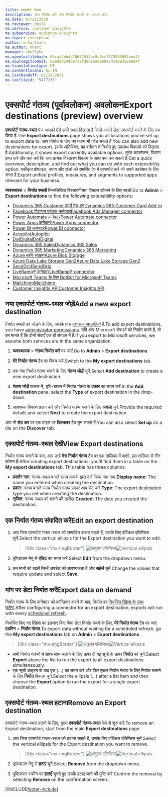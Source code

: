 ```yaml
---
title: एक्सपोर्ट गंतव्य
description: डेटा निर्यात करें और निर्यात स्थलों का प्रबंधन करें.
ms.date: 07/21/2020
ms.reviewer: philk
ms.service: customer-insights
ms.subservice: audience-insights
ms.topic: conceptual
author: m-hartmann
ms.author: mhart
manager: shellyha
ms.openlocfilehash: 63caa2ebdd7d637d14ac9c9cc7972095803aee2f
ms.sourcegitcommit: 0260ed244b97c2fd0be5e9a084c4c489358e8d4f
ms.translationtype: HT
ms.contentlocale: hi-IN
ms.lasthandoff: 02/18/2021
ms.locfileid: "5477135"
---
```

# <a name="export-destinations-preview-overview"></a><span data-ttu-id="dc54d-103">एक्सपोर्ट गंतव्य (पूर्वावलोकन) अवलोकन</span><span class="sxs-lookup"><span data-stu-id="dc54d-103">Export destinations (preview) overview</span></span>

<span data-ttu-id="dc54d-104">**एक्सपोर्ट गंतव्य-स्थल** पेज आपको ऐसे सभी स्थल दिखाता है जिन्हें आपने डेटा एक्सपोर्ट करने के लिए तय किया है.</span><span class="sxs-lookup"><span data-stu-id="dc54d-104">The **Export destinations** page shows you all locations you've set up to export data to.</span></span> <span data-ttu-id="dc54d-105">आप निर्यात के लिए नए गंतव्य भी जोड़ सकते हैं.</span><span class="sxs-lookup"><span data-stu-id="dc54d-105">You can also add new destinations for export.</span></span> <span data-ttu-id="dc54d-106">इसके अतिरिक्त, यह वर्तमान में निर्यात हुए उपलब्ध विकल्पों को दिखाता है.</span><span class="sxs-lookup"><span data-stu-id="dc54d-106">Additionally, it shows export currently available options.</span></span> <span data-ttu-id="dc54d-107">तुरंत अवलोकन, विवरण प्राप्त करें और पता करें कि आप प्रत्येक विस्तारण विकल्प के साथ क्या कर सकते हैं.</span><span class="sxs-lookup"><span data-stu-id="dc54d-107">Get a quick overview, description, and find out what you can do with each extensibility option.</span></span> <span data-ttu-id="dc54d-108">एकीकृत प्रोफाइल, उपाय और खंडों को समर्थित ऐप में एक्सपोर्ट करें जो अपने कारोबार के लिए संगत हैं.</span><span class="sxs-lookup"><span data-stu-id="dc54d-108">Export unified profiles, measures, and segments to supported apps relevant for your business.</span></span>

<span data-ttu-id="dc54d-109">**व्यवस्थापक** > **निर्यात स्थलों** निम्नलिखित विस्तारणीयता विकल्प खोजने के लिए जाओ:</span><span class="sxs-lookup"><span data-stu-id="dc54d-109">Go to **Admin** > **Export destinations** to find the following extensibility options:</span></span>

- [<span data-ttu-id="dc54d-110">Dynamics 365 Customer कार्ड ऐड-इन</span><span class="sxs-lookup"><span data-stu-id="dc54d-110">Dynamics 365 Customer Card Add-in</span></span>](customer-card-add-in.md)
- [<span data-ttu-id="dc54d-111">Facebook विज्ञापन प्रबंधक कनेक्टर</span><span class="sxs-lookup"><span data-stu-id="dc54d-111">Facebook Ads Manager connector</span></span>](export-facebook.md)
- [<span data-ttu-id="dc54d-112">Power Automate कनेक्टर</span><span class="sxs-lookup"><span data-stu-id="dc54d-112">Power Automate connector</span></span>](export-power-automate.md)
- [<span data-ttu-id="dc54d-113">Power Apps कनेक्टर</span><span class="sxs-lookup"><span data-stu-id="dc54d-113">Power Apps connector</span></span>](export-power-apps.md)
- [<span data-ttu-id="dc54d-114">Power BI कनेक्टर</span><span class="sxs-lookup"><span data-stu-id="dc54d-114">Power BI connector</span></span>](export-power-bi.md)
- [<span data-ttu-id="dc54d-115">Autopilot</span><span class="sxs-lookup"><span data-stu-id="dc54d-115">Autopilot</span></span>](export-autopilot.md)
- [<span data-ttu-id="dc54d-116">DotDigital</span><span class="sxs-lookup"><span data-stu-id="dc54d-116">DotDigital</span></span>](export-dotdigital.md)
- [<span data-ttu-id="dc54d-117">Dynamics 365 Sales</span><span class="sxs-lookup"><span data-stu-id="dc54d-117">Dynamics 365 Sales</span></span>](export-dynamics365-sales.md)
- [<span data-ttu-id="dc54d-118">Dynamics 365 Marketing</span><span class="sxs-lookup"><span data-stu-id="dc54d-118">Dynamics 365 Marketing</span></span>](export-dynamics365-marketing.md)
- [<span data-ttu-id="dc54d-119">Azure ब्लॉब संग्रहण</span><span class="sxs-lookup"><span data-stu-id="dc54d-119">Azure Blob Storage</span></span>](export-azure-blob-storage.md)
- [<span data-ttu-id="dc54d-120">Azure Data Lake Storage Gen2</span><span class="sxs-lookup"><span data-stu-id="dc54d-120">Azure Data Lake Storage Gen2</span></span>](export-azure-data-lake-storage-gen2.md)
- [<span data-ttu-id="dc54d-121">SendGrid</span><span class="sxs-lookup"><span data-stu-id="dc54d-121">SendGrid</span></span>](export-sendgrid.md)
- [<span data-ttu-id="dc54d-122">LiveRamp&reg; कनेक्टर</span><span class="sxs-lookup"><span data-stu-id="dc54d-122">LiveRamp&reg; connector</span></span>](export-liveramp.md)
- [<span data-ttu-id="dc54d-123">Microsoft Teams के लिए Bot</span><span class="sxs-lookup"><span data-stu-id="dc54d-123">Bot for Microsoft Teams</span></span>](export-teams-bot.md)
- [<span data-ttu-id="dc54d-124">Mailchimp</span><span class="sxs-lookup"><span data-stu-id="dc54d-124">Mailchimp</span></span>](export-mailchimp.md)
- [<span data-ttu-id="dc54d-125">Customer Insights API</span><span class="sxs-lookup"><span data-stu-id="dc54d-125">Customer Insights API</span></span>](apis.md)

## <a name="add-a-new-export-destination"></a><span data-ttu-id="dc54d-126">नया एक्सपोर्ट गंतव्य-स्थल जोड़ें</span><span class="sxs-lookup"><span data-stu-id="dc54d-126">Add a new export destination</span></span>

<span data-ttu-id="dc54d-127">निर्यात स्थलों को जोड़ने के लिए, आपके पास [प्रशासक अनुमतियां](permissions.md) हैं.</span><span class="sxs-lookup"><span data-stu-id="dc54d-127">To add export destinations, you have [administrator permissions](permissions.md).</span></span> <span data-ttu-id="dc54d-128">यदि आप Microsoft सेवाओं को निर्यात करते हैं, तो हम मानते हैं कि दोनों सेवाएँ एक ही संगठन में हैं.</span><span class="sxs-lookup"><span data-stu-id="dc54d-128">If you export to Microsoft services, we assume both services are in the same organization.</span></span>

1. <span data-ttu-id="dc54d-129">**व्यवस्थापक** > **गंतव्य निर्यात करें** पर जाएँ.</span><span class="sxs-lookup"><span data-stu-id="dc54d-129">Go to **Admin** > **Export destinations**.</span></span>

1. <span data-ttu-id="dc54d-130">**मेरे निर्यात गंतव्य** टैब पर स्विच करें.</span><span class="sxs-lookup"><span data-stu-id="dc54d-130">Switch to the **My export destinations** tab.</span></span>

1. <span data-ttu-id="dc54d-131">एक नया निर्यात गंतव्य बनाने के लिए **गंतव्य जोड़ें** चुनें.</span><span class="sxs-lookup"><span data-stu-id="dc54d-131">Select **Add destination** to create a new export destination.</span></span>

1. <span data-ttu-id="dc54d-132">**गंतव्य जोड़ें** फलक में, ड्रॉप-डाउन में निर्यात गंतव्य के **प्रकार** का चयन करें.</span><span class="sxs-lookup"><span data-stu-id="dc54d-132">In the **Add destination** pane, select the **Type** of export destination in the drop-down.</span></span>

1. <span data-ttu-id="dc54d-133">आवश्यक विवरण प्रदान करें और निर्यात गंतव्य बनाने के लिए **अगला** चुनें.</span><span class="sxs-lookup"><span data-stu-id="dc54d-133">Provide the required details and select **Next** to create the export destination.</span></span>

<span data-ttu-id="dc54d-134">आप भी **सेट अप** पर एक टाइल पर **डिस्कवर** टैब चुन सकते हैं.</span><span class="sxs-lookup"><span data-stu-id="dc54d-134">You can also select **Set up** on a tile on the **Discover** tab.</span></span>

## <a name="view-export-destinations"></a><span data-ttu-id="dc54d-135">एक्सपोर्ट गंतव्य-स्थल देखें</span><span class="sxs-lookup"><span data-stu-id="dc54d-135">View Export destinations</span></span>

<span data-ttu-id="dc54d-136">निर्यात गंतव्य बनाने के बाद, आप उन्हें **मेरा निर्यात गंतव्य** टैब पर एक तालिका में पाएंगे. इस तालिका में तीन कॉलम हैं:</span><span class="sxs-lookup"><span data-stu-id="dc54d-136">After creating export destinations, you'll find them in a table on the **My export destinations** tab. This table has three columns:</span></span>

- <span data-ttu-id="dc54d-137">**प्रदर्शन नाम**: गंतव्य-स्थल बनाते समय आपके द्वारा दर्ज किया गया नाम.</span><span class="sxs-lookup"><span data-stu-id="dc54d-137">**Display name**: The name you entered when creating the destination.</span></span>
- <span data-ttu-id="dc54d-138">**प्रकार**: गंतव्य बनाते समय निर्यात गंतव्य प्रकार आप सेट करें.</span><span class="sxs-lookup"><span data-stu-id="dc54d-138">**Type**: The export destination type you set when creating the destination.</span></span>
- <span data-ttu-id="dc54d-139">**सृजित**: गंतव्य-स्थल को बनाने की तारीख.</span><span class="sxs-lookup"><span data-stu-id="dc54d-139">**Created**: The date you created the destination.</span></span>

## <a name="edit-an-export-destination"></a><span data-ttu-id="dc54d-140">एक निर्यात गंतव्य संपादित करें</span><span class="sxs-lookup"><span data-stu-id="dc54d-140">Edit an export destination</span></span>

1. <span data-ttu-id="dc54d-141">आप जिस एक्सपोर्ट गंतव्य-स्थल को सम्पादित करना चाहते हैं, उसके लिए वर्टिकल एलिप्सिस चुनें.</span><span class="sxs-lookup"><span data-stu-id="dc54d-141">Select the vertical ellipsis for the Export destination you want to edit.</span></span>

   > [!div class="mx-imgBorder"]
   > <span data-ttu-id="dc54d-142">![अनुलंब एलिप्सिस](media/export-destinations-page-ellipsis.png "ऊर्ध्वाधर दीर्घवृत्त")</span><span class="sxs-lookup"><span data-stu-id="dc54d-142">![Vertical ellipsis](media/export-destinations-page-ellipsis.png "Vertical ellipsis")</span></span>

1. <span data-ttu-id="dc54d-143">ड्रॉपडाउन मेनू से **एडिट** का चयन करें.</span><span class="sxs-lookup"><span data-stu-id="dc54d-143">Select **Edit** from the dropdown menu.</span></span>

1. <span data-ttu-id="dc54d-144">उन मानों को बदलें जिन्हें अपडेट की आवश्यकता है और **सहेजें** चुनें.</span><span class="sxs-lookup"><span data-stu-id="dc54d-144">Change the values that require update and select **Save**.</span></span>

## <a name="export-data-on-demand"></a><span data-ttu-id="dc54d-145">मांग पर डेटा निर्यात करें</span><span class="sxs-lookup"><span data-stu-id="dc54d-145">Export data on demand</span></span>

<span data-ttu-id="dc54d-146">निर्यात गंतव्य के लिए कनेक्टर को कॉन्फ़िगर करने के बाद, निर्यात हर [निर्धारित रिफ्रेश के साथ चलेगा](system.md#schedule-tab).</span><span class="sxs-lookup"><span data-stu-id="dc54d-146">After configuring a connector for an export destination, exports will run with every [scheduled refresh](system.md#schedule-tab).</span></span>

<span data-ttu-id="dc54d-147">निर्धारित किए गए रिफ्रेश का इंतजार किए बिना डेटा निर्यात करने के लिए, **मेरे निर्यात गंतव्य** टैब पर जाएं **एडमिन** > **निर्यात गंतव्य**.</span><span class="sxs-lookup"><span data-stu-id="dc54d-147">To export data without waiting for a scheduled refresh, go the **My export destinations** tab on **Admin** > **Export destinations**.</span></span>

> [!div class="mx-imgBorder"]
> <span data-ttu-id="dc54d-148">![अनुलंब एलिप्सिस](media/export-destinations-page-ellipsis.png "ऊर्ध्वाधर दीर्घवृत्त")</span><span class="sxs-lookup"><span data-stu-id="dc54d-148">![Vertical ellipsis](media/export-destinations-page-ellipsis.png "Vertical ellipsis")</span></span>

- <span data-ttu-id="dc54d-149">सभी निर्यात गंतव्यों में साथ-साथ चलाने के लिए ऊपर दी गई सूची के ऊपर **निर्यात** को चुनें.</span><span class="sxs-lookup"><span data-stu-id="dc54d-149">Select **Export** above the list to run the export to all export destinations simultaneously.</span></span>
- <span data-ttu-id="dc54d-150">एक सूची आइटम के बाद वृत्त (...) का चयन करें और फिर एकल निर्यात गंतव्य के लिए निर्यात चलाने के लिए **निर्यात** विकल्प चुनें.</span><span class="sxs-lookup"><span data-stu-id="dc54d-150">Select the ellipsis (...) after a list item and then choose the **Export** option to run the export for a single export destination.</span></span>

## <a name="remove-an-export-destination"></a><span data-ttu-id="dc54d-151">एक्सपोर्ट गंतव्य-स्थल हटाना</span><span class="sxs-lookup"><span data-stu-id="dc54d-151">Remove an Export destination</span></span>

<span data-ttu-id="dc54d-152">एक्सपोर्ट गंतव्य-स्थल हटाने के लिए, मुख्य **एक्सपोर्ट गंतव्य-स्थल** पेज से शुरु करें.</span><span class="sxs-lookup"><span data-stu-id="dc54d-152">To remove an Export destination, start from the main **Export destinations** page.</span></span>

1. <span data-ttu-id="dc54d-153">आप जिस एक्सपोर्ट गंतव्य-स्थल को हटाना चाहते हैं, उसके लिए वर्टिकल एलिप्सिस चुनें.</span><span class="sxs-lookup"><span data-stu-id="dc54d-153">Select the vertical ellipsis for the Export destination you want to remove.</span></span>

   > [!div class="mx-imgBorder"]
   > <span data-ttu-id="dc54d-154">![अनुलंब एलिप्सिस](media/export-destinations-page-ellipsis.png "ऊर्ध्वाधर दीर्घवृत्त")</span><span class="sxs-lookup"><span data-stu-id="dc54d-154">![Vertical ellipsis](media/export-destinations-page-ellipsis.png "Vertical ellipsis")</span></span>

2. <span data-ttu-id="dc54d-155">ड्रॉपडाउन मेनू से **हटाएं** चुनें.</span><span class="sxs-lookup"><span data-stu-id="dc54d-155">Select **Remove** from the dropdown menu.</span></span>

3. <span data-ttu-id="dc54d-156">पुष्टिकरण स्क्रीन पर **हटाएँ** चुनते हुए उसके हटाए जाने की पुष्टि करें.</span><span class="sxs-lookup"><span data-stu-id="dc54d-156">Confirm the removal by selecting **Remove** on the confirmation screen.</span></span>


[!INCLUDE[footer-include](../includes/footer-banner.md)]